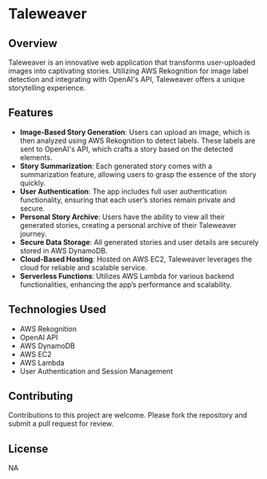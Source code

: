# Taleweaver


## Overview
Taleweaver is an innovative web application that transforms user-uploaded images into captivating stories. Utilizing AWS Rekognition for image label detection and integrating with OpenAI's API, Taleweaver offers a unique storytelling experience. 

## Features
- **Image-Based Story Generation**: Users can upload an image, which is then analyzed using AWS Rekognition to detect labels. These labels are sent to OpenAI's API, which crafts a story based on the detected elements.
- **Story Summarization**: Each generated story comes with a summarization feature, allowing users to grasp the essence of the story quickly.
- **User Authentication**: The app includes full user authentication functionality, ensuring that each user’s stories remain private and secure.
- **Personal Story Archive**: Users have the ability to view all their generated stories, creating a personal archive of their Taleweaver journey.
- **Secure Data Storage**: All generated stories and user details are securely stored in AWS DynamoDB.
- **Cloud-Based Hosting**: Hosted on AWS EC2, Taleweaver leverages the cloud for reliable and scalable service.
- **Serverless Functions**: Utilizes AWS Lambda for various backend functionalities, enhancing the app’s performance and scalability.

## Technologies Used
- AWS Rekognition
- OpenAI API
- AWS DynamoDB
- AWS EC2
- AWS Lambda
- User Authentication and Session Management

## Contributing

Contributions to this project are welcome. Please fork the repository and submit a pull request for review.

## License

NA

